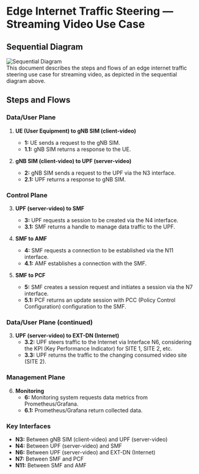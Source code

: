 # Edge Internet Traffic Steering — Streaming Video Use Case

## Sequential Diagram
![Sequential Diagram](Thesis-UA-EITS-OAI-TS-Video-UseCase-Sequential-Diagram.png)
<br>
This document describes the steps and flows of an edge internet traffic steering use case for streaming video, as depicted in the sequential diagram above.

## Steps and Flows

### Data/User Plane
1. **UE (User Equipment) to gNB SIM (client-video)**
   - **1:** UE sends a request to the gNB SIM.
   - **1.1:** gNB SIM returns a response to the UE.

2. **gNB SIM (client-video) to UPF (server-video)**
   - **2:** gNB SIM sends a request to the UPF via the N3 interface.
   - **2.1:** UPF returns a response to gNB SIM.

### Control Plane
3. **UPF (server-video) to SMF**
   - **3:** UPF requests a session to be created via the N4 interface.
   - **3.1:** SMF returns a handle to manage data traffic to the UPF.

4. **SMF to AMF**
   - **4:** SMF requests a connection to be established via the N11 interface.
   - **4.1:** AMF establishes a connection with the SMF.

5. **SMF to PCF**
   - **5:** SMF creates a session request and initiates a session via the N7 interface.
   - **5.1:** PCF returns an update session with PCC (Policy Control Configuration) configuration to the SMF.

### Data/User Plane (continued)
3. **UPF (server-video) to EXT-DN (Internet)**
   - **3.2:** UPF steers traffic to the Internet via Interface N6, considering the KPI (Key Performance Indicator) for SITE 1, SITE 2, etc.
   - **3.3:** UPF returns the traffic to the changing consumed video site (SITE 2).

### Management Plane
6. **Monitoring**
   - **6:** Monitoring system requests data metrics from Prometheus/Grafana.
   - **6.1:** Prometheus/Grafana return collected data.

### Key Interfaces
- **N3:** Between gNB SIM (client-video) and UPF (server-video)
- **N4:** Between UPF (server-video) and SMF
- **N6:** Between UPF (server-video) and EXT-DN (Internet)
- **N7:** Between SMF and PCF
- **N11:** Between SMF and AMF
